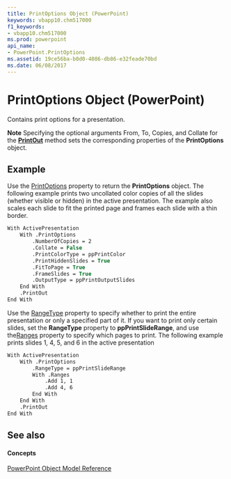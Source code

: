 ```yaml
---
title: PrintOptions Object (PowerPoint)
keywords: vbapp10.chm517000
f1_keywords:
- vbapp10.chm517000
ms.prod: powerpoint
api_name:
- PowerPoint.PrintOptions
ms.assetid: 19ce56ba-b0d0-4086-db86-e32feade70bd
ms.date: 06/08/2017
---
```



# PrintOptions Object (PowerPoint)

Contains print options for a presentation.


 **Note**  Specifying the optional arguments From, To, Copies, and Collate for the **[PrintOut](presentation-printout-method-powerpoint.md)** method sets the corresponding properties of the **PrintOptions** object.


## Example

Use the [PrintOptions](presentation-printoptions-property-powerpoint.md) property to return the **PrintOptions** object. The following example prints two uncollated color copies of all the slides (whether visible or hidden) in the active presentation. The example also scales each slide to fit the printed page and frames each slide with a thin border.


```vb
With ActivePresentation 
    With .PrintOptions 
        .NumberOfCopies = 2 
        .Collate = False 
        .PrintColorType = ppPrintColor 
        .PrintHiddenSlides = True 
        .FitToPage = True 
        .FrameSlides = True 
        .OutputType = ppPrintOutputSlides 
    End With 
    .PrintOut 
End With
```

Use the [RangeType](printoptions-rangetype-property-powerpoint.md) property to specify whether to print the entire presentation or only a specified part of it. If you want to print only certain slides, set the **RangeType** property to **ppPrintSlideRange**, and use the[Ranges](printoptions-ranges-property-powerpoint.md) property to specify which pages to print. The following example prints slides 1, 4, 5, and 6 in the active presentation




```vb
With ActivePresentation 
    With .PrintOptions 
        .RangeType = ppPrintSlideRange 
        With .Ranges 
            .Add 1, 1 
            .Add 4, 6 
        End With 
    End With 
    .PrintOut 
End With
```


## See also


#### Concepts


[PowerPoint Object Model Reference](object-model-powerpoint-vba-reference.md)

